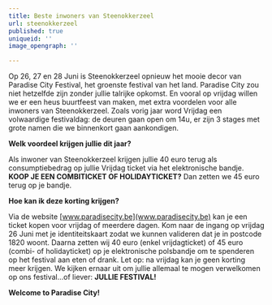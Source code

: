```yaml
---
title: Beste inwoners van Steenokkerzeel
url: steenokkerzeel
published: true
uniqueid: ''
image_opengraph: ''

---
```

Op 26, 27 en 28 Juni is Steenokkerzeel opnieuw het mooie decor van Paradise City Festival, het groenste festival van het land. Paradise City zou niet hetzelfde zijn zonder jullie talrijke opkomst. En vooral op vrijdag willen we er een heus buurtfeest van maken, met extra voordelen voor alle inwoners van Steenokkerzeel. Zoals vorig jaar word Vrijdag een volwaardige festivaldag: de deuren gaan open om 14u, er zijn 3 stages met grote namen die we binnenkort gaan aankondigen. 

**Welk voordeel krijgen jullie dit jaar?**

Als inwoner van Steenokkerzeel krijgen jullie 40 euro terug als consumptiebedrag op jullie Vrijdag ticket via het elektronische bandje. **KOOP JE EEN COMBITICKET OF HOLIDAYTICKET?** Dan zetten we 45 euro terug op je bandje.

**Hoe kan ik deze korting krijgen?**

Via de website [www.paradisecity.be](www.paradisecity.be) kan je een ticket kopen voor vrijdag of meerdere dagen. Kom naar de ingang op vrijdag 26 Juni met je identiteitskaart zodat we kunnen valideren dat je in postcode 1820 woont. Daarna zetten wij 40 euro (enkel vrijdagticket) of 45 euro (combi- of holidayticket) op je elektronische polsbandje om te spenderen op het festival aan eten of drank. Let op: na vrijdag kan je geen korting meer krijgen. We kijken ernaar uit om jullie allemaal te mogen verwelkomen op ons festival...of liever: **JULLIE FESTIVAL!**

**Welcome to Paradise City!**